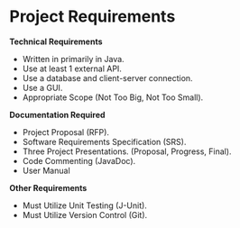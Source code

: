 # Project Requirements

**Technical Requirements**

- Written in primarily in Java.
- Use at least 1 external API.
- Use a database and client-server connection.
- Use a GUI.
- Appropriate Scope (Not Too Big, Not Too Small).

**Documentation Required**

- Project Proposal (RFP).
- Software Requirements Specification (SRS).
- Three Project Presentations. (Proposal, Progress, Final).
- Code Commenting (JavaDoc).
- User Manual

**Other Requirements**

- Must Utilize Unit Testing (J-Unit).
- Must Utilize Version Control (Git).
